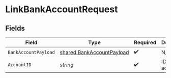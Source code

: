 # LinkBankAccountRequest


## Fields

| Field                                                                  | Type                                                                   | Required                                                               | Description                                                            |
| ---------------------------------------------------------------------- | ---------------------------------------------------------------------- | ---------------------------------------------------------------------- | ---------------------------------------------------------------------- |
| `BankAccountPayload`                                                   | [shared.BankAccountPayload](../../models/shared/bankaccountpayload.md) | :heavy_check_mark:                                                     | N/A                                                                    |
| `AccountID`                                                            | *string*                                                               | :heavy_check_mark:                                                     | ID of the account                                                      |